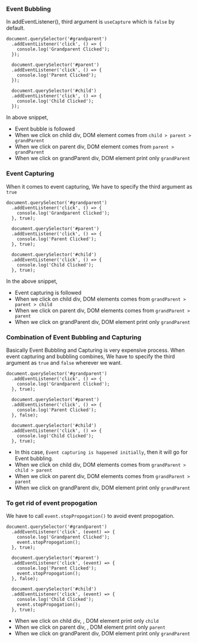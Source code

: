 ### Event Bubbling
In addEventListener(), third argument is `useCapture` which is `false` by default.
```
document.querySelector('#grandparent')
  .addEventListener('click', () => {
    console.log('Grandparent Clicked');
  });

  document.querySelector('#parent')
  .addEventListener('click', () => {
    console.log('Parent Clicked');
  });

  document.querySelector('#child')
  .addEventListener('click', () => {
    console.log('Child Clicked');
  });
```
In above snippet, 
- Event bubble is followed
- When we click on child div, DOM element comes from `child > parent > grandParent`
- When we click on parent div, DOM element comes from `parent > grandParent`
- When we click on grandParent div, DOM element print only `grandParent`

### Event Capturing
When it comes to event capturing, We have to specify the third argument as `true`
```
document.querySelector('#grandparent')
  .addEventListener('click', () => {
    console.log('Grandparent Clicked');
  }, true);

  document.querySelector('#parent')
  .addEventListener('click', () => {
    console.log('Parent Clicked');
  }, true);

  document.querySelector('#child')
  .addEventListener('click', () => {
    console.log('Child Clicked');
  }, true);
```
In the above snippet,

-  Event capturing is followed
-  When we click on child div,  DOM elements comes from `grandParent > parent > child`
-  When we click on parent div,  DOM elements comes from `grandParent > parent`
-  When we click on grandParent div, DOM element print only `grandParent`

### Combination of Event Bubbling and Capturing
Basically  Event Bubbling and Capturing is very expensive process.
When event capturing and bubbling combines, We have to specify the third argument as `true` and `false` wherever we want.
```
document.querySelector('#grandparent')
  .addEventListener('click', () => {
    console.log('Grandparent Clicked');
  }, true);

  document.querySelector('#parent')
  .addEventListener('click', () => {
    console.log('Parent Clicked');
  }, false);

  document.querySelector('#child')
  .addEventListener('click', () => {
    console.log('Child Clicked');
  }, true);
```

-  In this case, `Event capturing is happened initially`, then it will go for Event bubbling.
-  When we click on child div,  DOM elements comes from `grandParent > child > parent`
-  When we click on parent div,  DOM elements comes from `grandParent > parent`
-  When we click on grandParent div, DOM element print only `grandParent`

### To get rid of event propogation
We have to call `event.stopPropogation()` to avoid event propogation.
```
document.querySelector('#grandparent')
  .addEventListener('click', (event) => {
    console.log('Grandparent Clicked');
    event.stopPropogation();
  }, true);

  document.querySelector('#parent')
  .addEventListener('click', (event) => {
    console.log('Parent Clicked');
    event.stopPropogation();
  }, false);

  document.querySelector('#child')
  .addEventListener('click', (event) => {
    console.log('Child Clicked');
    event.stopPropogation();
  }, true);
```
-  When we click on child div,  , DOM element print only `child`
-  When we click on parent div,  , DOM element print only `parent`
-  When we click on grandParent div, DOM element print only `grandParent`